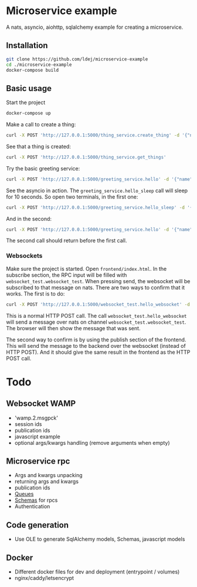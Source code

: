 # Microservice example

A nats, asyncio, aiohttp, sqlalchemy example for creating a microservice.

## Installation

```bash
git clone https://github.com/ldej/microservice-example
cd ./microservice-example
docker-compose build
```

## Basic usage
Start the project
```bash
docker-compose up
```

Make a call to create a thing:
```bash
curl -X POST 'http://127.0.0.1:5000/thing_service.create_thing' -d '{"name": "Alice"}'
```

See that a thing is created:
```bash
curl -X POST 'http://127.0.0.1:5000/thing_service.get_things'
```

Try the basic greeting service:
```bash
curl -X POST 'http://127.0.0.1:5000/greeting_service.hello' -d '{"name": "Bob"}'
```

See the asyncio in action. The ```greeting_service.hello_sleep``` call will sleep for 10 seconds.
So open two terminals, in the first one:
```bash
curl -X POST 'http://127.0.0.1:5000/greeting_service.hello_sleep' -d '{"name": "Sleepy Bob"}'
```
And in the second:
```bash
curl -X POST 'http://127.0.0.1:5000/greeting_service.hello' -d '{"name": "Awake Bob"}'
```
The second call should return before the first call.

### Websockets
Make sure the project is started. Open ```frontend/index.html```. In the subscribe section, the RPC input will be 
filled with ```websocket_test.websocket_test```. When pressing send, the websocket will be subscribed to that 
message on nats. There are two ways to confirm that it works. The first is to do:
```bash
curl -X POST 'http://127.0.0.1:5000/websocket_test.hello_websocket' -d '{"websockets": "are awesome"}'
```
This is a normal HTTP POST call. The call ```websocket_test.hello_websocket``` will send a message over nats on 
channel ```websocket_test.websocket_test```. The browser will then show the message that was sent.

The second way to confirm is by using the publish section of the frontend. This will send the message to the backend 
over the websocket (instead of HTTP POST). And it should give the same result in the frontend as the HTTP POST call.

# Todo

## Websocket WAMP
 - 'wamp.2.msgpck'
 - session ids
 - publication ids
 - javascript example
 - optional args/kwargs handling (remove arguments when empty)

## Microservice rpc
 - Args and kwargs unpacking
 - returning args and kwargs
 - publication ids
 - [Queues](https://nats.io/documentation/concepts/nats-queueing/)
 - [Schemas](https://marshmallow.readthedocs.io/en/latest/) for rpcs
 - Authentication

## Code generation
 - Use OLE to generate SqlAlchemy models, Schemas, javascript models

## Docker
 - Different docker files for dev and deployment (entrypoint / volumes)
 - nginx/caddy/letsencrypt

